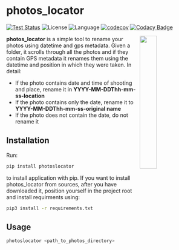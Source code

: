 # photos_locator

[![Test Status](https://github.com/DendoD96/unibo-mec-platform/actions/workflows/test.yml/badge.svg?branch=main)](https://github.com/DendoD96/photos_locator/actions/workflows/test.yml)
![License](https://img.shields.io/badge/license-GPL--3.0-orange)
![Language](https://img.shields.io/badge/python-3.x-blue)
[![codecov](https://codecov.io/gh/DendoD96/photos_locator/branch/main/graph/badge.svg?token=HJLYPMCVO2)](https://codecov.io/gh/DendoD96/photos_locator)
[![Codacy Badge](https://app.codacy.com/project/badge/Grade/07a9623dd03d41a8b60dd633246bee40)](https://www.codacy.com/gh/DendoD96/photos_locator/dashboard?utm_source=github.com&amp;utm_medium=referral&amp;utm_content=DendoD96/photos_locator&amp;utm_campaign=Badge_Grade)

<img align="right" width="30%" src="https://user-images.githubusercontent.com/50317336/132679652-9a2bcfec-9535-4e89-b720-afd5ee190eeb.png">
<div style="text-align: left"> 
<b>photos_locator</b> is a simple tool to rename your photos using datetime and gps metadata. Given a folder, it scrolls through all the photos and if they contain GPS metadata it renames them using the datetime and position in which they were taken. In detail:
<ul>
  <li>If the photo contains date and time of shooting and place, rename it in <b>YYYY-MM-DDThh-mm-ss-location</b></li>
  <li>If the photo contains only the date, rename it to <b>YYYY-MM-DDThh-mm-ss-original name</b></li>
  <li>If the photo does not contain the date, do not rename it </li>
</ul>  
</div>

## Installation

Run:

```bash
pip install photoslocator
```

to install application with pip. If you want to install photos_locator from sources, after you have downloaded it,
position yourself in the project root and install requirments using:

```bash
pip3 install -r requirements.txt
```

## Usage

```bash
photoslocator <path_to_photos_directory>
```
